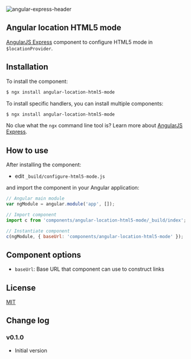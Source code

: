 ![angular-express-header](https://cloud.githubusercontent.com/assets/1859381/8266502/d94e93ce-1731-11e5-9b9d-9b9e58c5369f.png)

## Angular location HTML5 mode

[AngularJS Express](https://github.com/angular-express/angular-express) component to configure HTML5 mode in `$locationProvider`.

## Installation

To install the component:

```bash
$ ngx install angular-location-html5-mode
```

To install specific handlers, you can install multiple components:

```bash
$ ngx install angular-location-html5-mode
```

No clue what the `ngx` command line tool is? Learn more about [AngularJS Express](https://github.com/angular-express/angular-express).

## How to use

After installing the component:

- edit `_build/configure-html5-mode.js`

and import the component in your Angular application:

```javascript
// Angular main module
var ngModule = angular.module('app', []);

// Import component
import c from 'components/angular-location-html5-mode/_build/index';

// Instantiate component
c(ngModule, { baseUrl: 'components/angular-location-html5-mode' });
```

## Component options

- `baseUrl`: Base URL that component can use to construct links

## License

[MIT](LICENSE)

## Change log

### v0.1.0

- Initial version
